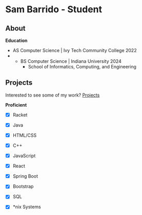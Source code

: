 # Sam Barrido - Student
## About
**Education**
- AS Computer Science &#124; Ivy Tech Community College 2022
- - BS Computer Science &#124; Indiana University 2024
    - School of Informatics, Computing, and Engineering
## Projects
Interested to see some of my work? [Projects](projects.md)

**Proficient**
-  [x] Racket
-  [x] Java
-  [x] HTML/CSS
-  [x] C++
-  [x] JavaScript
-  [x] React
-  [x] Spring Boot
-  [x] Bootstrap
-  [x] SQL
-  [x] *nix Systems


